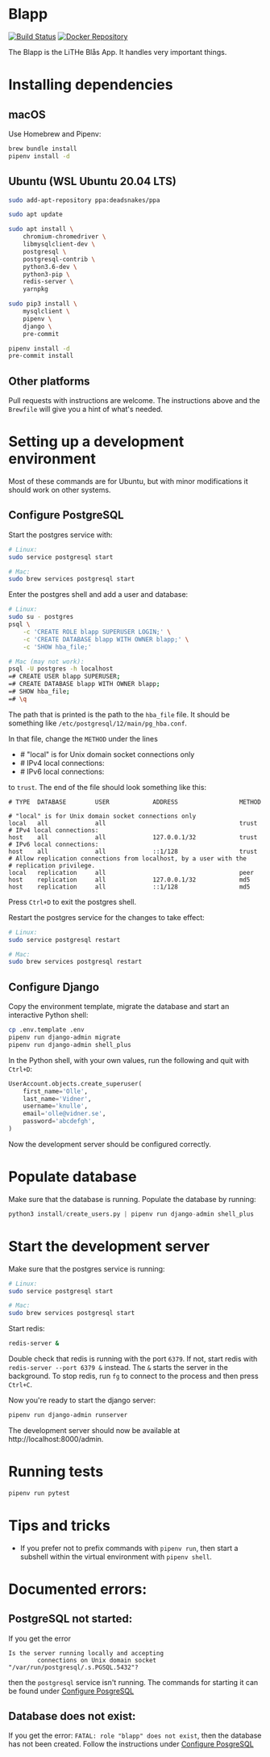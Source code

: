 Blapp
=====
[![Build Status](https://travis-ci.org/litheblas/blapp.svg?branch=master)](https://travis-ci.org/litheblas/blapp)
[![Docker Repository](https://quay.io/repository/litheblas/blapp/status "Docker Repository")](https://quay.io/repository/litheblas/blapp)

The Blapp is the LiTHe Blås App. It handles very important things.

# Installing dependencies
## macOS
Use Homebrew and Pipenv:
```sh
brew bundle install
pipenv install -d
```

## Ubuntu (WSL Ubuntu 20.04 LTS)
```sh
sudo add-apt-repository ppa:deadsnakes/ppa

sudo apt update

sudo apt install \
    chromium-chromedriver \
    libmysqlclient-dev \
    postgresql \
    postgresql-contrib \
    python3.6-dev \
    python3-pip \
    redis-server \
    yarnpkg

sudo pip3 install \
    mysqlclient \
    pipenv \
    django \
	pre-commit

pipenv install -d
pre-commit install
```

## Other platforms
Pull requests with instructions are welcome. The instructions above and the
`Brewfile` will give you a hint of what's needed.

# Setting up a development environment
Most of these commands are for Ubuntu, but with minor modifications it should work on other systems.

## Configure PostgreSQL
Start the postgres service with:
```sh
# Linux:
sudo service postgresql start

# Mac:
sudo brew services postgresql start
```

Enter the postgres shell and add a user and database:
```sh
# Linux:
sudo su - postgres
psql \
    -c 'CREATE ROLE blapp SUPERUSER LOGIN;' \
    -c 'CREATE DATABASE blapp WITH OWNER blapp;' \
    -c 'SHOW hba_file;'

# Mac (may not work):
psql -U postgres -h localhost
=# CREATE USER blapp SUPERUSER;
=# CREATE DATABASE blapp WITH OWNER blapp;
=# SHOW hba_file;
=# \q
```
The path that is printed is the path to the `hba_file` file. It should be something like `/etc/postgresql/12/main/pg_hba.conf`.

In that file, change the `METHOD` under the lines
- \# "local" is for Unix domain socket connections only
- \# IPv4 local connections:
- \# IPv6 local connections:

to `trust`. The end of the file should look something like this:
```
# TYPE  DATABASE        USER            ADDRESS                 METHOD

# "local" is for Unix domain socket connections only
local   all             all                                     trust
# IPv4 local connections:
host    all             all             127.0.0.1/32            trust
# IPv6 local connections:
host    all             all             ::1/128                 trust
# Allow replication connections from localhost, by a user with the
# replication privilege.
local   replication     all                                     peer
host    replication     all             127.0.0.1/32            md5
host    replication     all             ::1/128                 md5
```

Press `Ctrl+D` to exit the postgres shell.

Restart the postgres service for the changes to take effect:
```sh
# Linux:
sudo service postgresql restart

# Mac:
sudo brew services postgresql restart
```

## Configure Django
Copy the environment template, migrate the database and start an interactive
Python shell:
```sh
cp .env.template .env
pipenv run django-admin migrate
pipenv run django-admin shell_plus
```

In the Python shell, with your own values, run the following and quit with `Ctrl+D`:
```py
UserAccount.objects.create_superuser(
    first_name='Olle',
    last_name='Vidner',
    username='knulle',
    email='olle@vidner.se',
    password='abcdefgh',
)
```
Now the development server should be configured correctly.

# Populate database
Make sure that the database is running. Populate the database by running:
```py
python3 install/create_users.py | pipenv run django-admin shell_plus
```

# Start the development server
Make sure that the postgres service is running:
```sh
# Linux:
sudo service postgresql start

# Mac:
sudo brew services postgresql start
```

Start redis:
```sh
redis-server &
```
Double check that redis is running with the port `6379`. If not, start redis with `redis-server --port 6379 &` instead. The `&` starts the server in the background. To stop redis, run `fg` to connect to the process and then press `Ctrl+C`.

Now you're ready to start the django server:
```sh
pipenv run django-admin runserver
```

The development server should now be available at http://localhost:8000/admin.

# Running tests
```sh
pipenv run pytest
```

# Tips and tricks
* If you prefer not to prefix commands with `pipenv run`, then start a subshell
within the virtual environment with `pipenv shell`.

# Documented errors:

## PostgreSQL not started:
If you get the error
```
Is the server running locally and accepting
        connections on Unix domain socket "/var/run/postgresql/.s.PGSQL.5432"?
```
then the `postgresql` service isn't running. The commands for starting it can be found under [Configure PosgreSQL](#Configure-PostgreSQL)


## Database does not exist:

If you get the error: `FATAL: role "blapp" does not exist`, then the database has not been created. Follow the instructions under [Configure PosgreSQL](#Configure-PostgreSQL)
